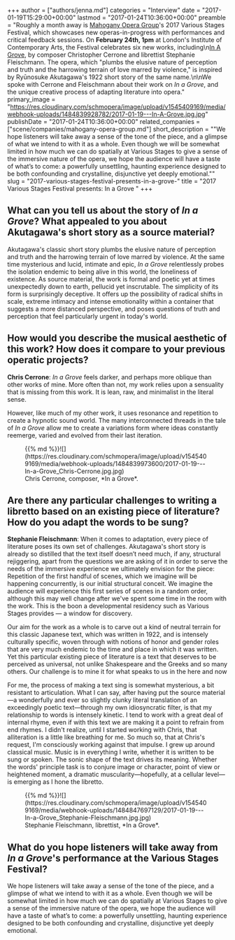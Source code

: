+++
author = ["authors/jenna.md"]
categories = "Interview"
date = "2017-01-19T15:29:00+00:00"
lastmod = "2017-01-24T10:36:00+00:00"
preamble = "Roughly a month away is [Mahogany Opera Group](/scene/companies/mahogany-opera-group/)'s 2017 Various Stages Festival, which showcases new operas-in-progress with performances and critical feedback sessions. On **February 24th, 1pm** at London's Institute of Contemporary Arts, the Festival celebrates six new works, including\n[In A Grove](http://www.mahoganyoperagroup.co.uk/productions/various-stages-festival-2017/in-a-grove/), by composer Christopher Cerrone and librettist Stephanie Fleischmann. The opera, which \"plumbs the elusive nature of perception and truth and the harrowing terrain of love marred by violence,\" is inspired by Ryūnosuke Akutagawa's 1922 short story of the same name.\n\nWe spoke with Cerrone and Fleischmann about their work on *In a Grove*, and the unique creative process of adapting literature into opera."
primary_image = "https://res.cloudinary.com/schmopera/image/upload/v1545409169/media/webhook-uploads/1484839928782/2017-01-19---In-A-Grove.jpg.jpg"
publishDate = "2017-01-24T10:36:00+00:00"
related_companies = ["scene/companies/mahogany-opera-group.md"]
short_description = "&quot;We hope listeners will take away a sense of the tone of the piece, and a glimpse of what we intend to with it as a whole. Even though we will be somewhat limited in how much we can do spatially at Various Stages to give a sense of the immersive nature of the opera, we hope the audience will have a taste of what’s to come: a powerfully unsettling, haunting experience designed to be both confounding and crystalline, disjunctive yet deeply emotional.&quot;"
slug = "2017-various-stages-festival-presents-in-a-grove-"
title = "2017 Various Stages Festival presents: In a Grove "
+++

## What can you tell us about the story of *In a Grove*? What appealed to you about Akutagawa's short story as a source material?

Akutagawa's classic short story plumbs the elusive nature of perception and truth and the harrowing terrain of love marred by violence. At the same time mysterious and lucid, intimate and epic, *In a Grove* relentlessly probes the isolation endemic to being alive in this world, the loneliness of existence. As source material, the work is formal and poetic yet at times unexpectedly down to earth, pellucid yet inscrutable. The simplicity of its form is surprisingly deceptive. It offers up the possibility of radical shifts in scale, extreme intimacy and intense emotionality within a container that suggests a more distanced perspective, and poses questions of truth and perception that feel particularly urgent in today's world.

## How would you describe the musical aesthetic of this work? How does it compare to your previous operatic projects?

**Chris Cerrone**: *In a Grove* feels darker, and perhaps more oblique than other works of mine. More often than not, my work relies upon a sensuality that is missing from this work. It is lean, raw, and minimalist in the literal sense. 

However, like much of my other work, it uses resonance and repetition to create a hypnotic sound world. The many interconnected threads in the tale of *In a Grove* allow me to create a variations form where ideas constantly reemerge, varied and evolved from their last iteration. 

<figure data-type="image">{{% md %}}![](https://res.cloudinary.com/schmopera/image/upload/v1545409169/media/webhook-uploads/1484839973600/2017-01-19---In-a-Grove_Chris-Cerrone.jpg.jpg)
<figcaption>Chris Cerrone, composer, *In a Grove*.</figcaption>
</figure>
 
## Are there any particular challenges to writing a libretto based on an existing piece of literature? How do you adapt the words to be sung?

**Stephanie Fleischmann**: When it comes to adaptation, every piece of literature poses its own set of challenges. Akutagawa's short story is already so distilled that the text itself doesn’t need much, if any, structural rejiggering, apart from the questions we are asking of it in order to serve the needs of the immersive experience we ultimately envision for the piece: Repetition of the first handful of scenes, which we imagine will be happening concurrently, is our initial structural conceit. We imagine the audience will experience this first series of scenes in a random order, although this may well change after we've spent some time in the room with the work. This is the boon a developmental residency such as Various Stages provides — a window for discovery.

Our aim for the work as a whole is to carve out a kind of neutral terrain for this classic Japanese text, which was written in 1922, and is intensely culturally specific, woven through with notions of honor and gender roles that are very much endemic to the time and place in which it was written. Yet this particular existing piece of literature is a text that deserves to be perceived as universal, not unlike Shakespeare and the Greeks and so many others. Our challenge is to mine it for what speaks to us in the here and now 

For me, the process of making a text sing is somewhat mysterious, a bit resistant to articulation. What I can say, after having put the source material—a wonderfully and ever so slightly clunky literal translation of an exceedingly poetic text—through my own idiosyncratic filter, is that my relationship to words is intensely kinetic. I tend to work with a great deal of internal rhyme, even if with this text we are making it a point to refrain from end rhymes. I didn't realize, until I started working with Chris, that alliteration is a little like breathing for me. So much so, that at Chris's request, I'm consciously working against that impulse. I grew up around classical music. Music is in everything I write, whether it is written to be sung or spoken. The sonic shape of the text drives its meaning. Whether the words' principle task is to conjure image or character, point of view or heightened moment, a dramatic muscularity—hopefully, at a cellular level—is emerging as I hone the libretto.

<figure data-type="image">{{% md %}}![](https://res.cloudinary.com/schmopera/image/upload/v1545409169/media/webhook-uploads/1484847697129/2017-01-19---In-a-Grove_Stephanie-Fleischmann.jpg.jpg)
<figcaption>Stephanie Fleischmann, librettist, *In a Grove*.</figcaption>
</figure>

## What do you hope listeners will take away from *In a Grove*'s performance at the Various Stages Festival?

We hope listeners will take away a sense of the tone of the piece, and a glimpse of what we intend to with it as a whole. Even though we will be somewhat limited in how much we can do spatially at Various Stages to give a sense of the immersive nature of the opera, we hope the audience will have a taste of what’s to come: a powerfully unsettling, haunting experience designed to be both confounding and crystalline, disjunctive yet deeply emotional.
